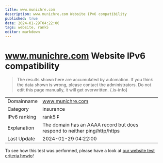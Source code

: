 ```yaml
---
title: www.munichre.com
description: www.munichre.com Website IPv6 compatibility
published: true
date: 2024-01-29T04:22:00
tags: website, rank5
editor: markdown
---
```


# www.munichre.com Website IPv6 compatibility

> The results shown here are accumulated by automation. If you think the data shown is wrong, please contact the administrators. 
> Do not edit this page manually, it will get overwritten.
{.is-info}


|   |   |
| - | - |
| Domainname | www.munichre.com
| Category | insurance |
| IPv6 ranking | rank5 :arrow_double_down: |
| Explanation | The domain has an AAAA record but does respond to neither ping/http/https |
| Last Update | 2024-01-29 04:22:00 |

To see how this test was performed, please have a look at [our website test criteria howto](/howto/testcriteria/website)!


